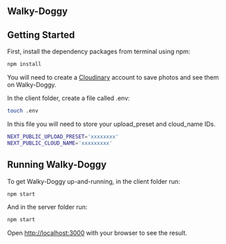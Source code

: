 ## Walky-Doggy

## Getting Started

First, install the dependency packages from terminal using npm:

```bash
npm install
```

You will need to create a [Cloudinary](https://cloudinary.com) account to save photos and see them on Walky-Doggy.

In the client folder, create a file called .env:

```bash
touch .env
```

In this file you will need to store your upload_preset and cloud_name IDs.

```bash
NEXT_PUBLIC_UPLOAD_PRESET='xxxxxxxx'
NEXT_PUBLIC_CLOUD_NAME='xxxxxxxxx'
```

## Running Walky-Doggy

To get Walky-Doggy up-and-running, in the client folder run:

```bash
npm start
```

And in the server folder run:

```bash
npm start
```

Open [http://localhost:3000](http://localhost:3000) with your browser to see the result.
